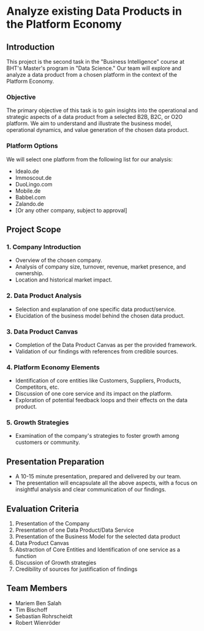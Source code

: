 # Analyze existing Data Products in the Platform Economy 

## Introduction
This project is the second task in the "Business Intelligence" course at BHT's Master's program in "Data Science." Our team will explore and analyze a data product from a chosen platform in the context of the Platform Economy.

### Objective
The primary objective of this task is to gain insights into the operational and strategic aspects of a data product from a selected B2B, B2C, or O2O platform. We aim to understand and illustrate the business model, operational dynamics, and value generation of the chosen data product.

### Platform Options
We will select one platform from the following list for our analysis:
- Idealo.de
- Immoscout.de
- DuoLingo.com
- Mobile.de
- Babbel.com
- Zalando.de
- [Or any other company, subject to approval]

## Project Scope

### 1. Company Introduction
- Overview of the chosen company.
- Analysis of company size, turnover, revenue, market presence, and ownership.
- Location and historical market impact.

### 2. Data Product Analysis
- Selection and explanation of one specific data product/service.
- Elucidation of the business model behind the chosen data product.

### 3. Data Product Canvas
- Completion of the Data Product Canvas as per the provided framework.
- Validation of our findings with references from credible sources.

### 4. Platform Economy Elements
- Identification of core entities like Customers, Suppliers, Products, Competitors, etc.
- Discussion of one core service and its impact on the platform.
- Exploration of potential feedback loops and their effects on the data product.

### 5. Growth Strategies
- Examination of the company's strategies to foster growth among customers or community.

## Presentation Preparation
- A 10-15 minute presentation, prepared and delivered by our team.
- The presentation will encapsulate all the above aspects, with a focus on insightful analysis and clear communication of our findings.

## Evaluation Criteria
1. Presentation of the Company
2. Presentation of one Data Product/Data Service
3. Presentation of the Business Model for the selected data product
4. Data Product Canvas
5. Abstraction of Core Entities and Identification of one service as a function
6. Discussion of Growth strategies
7. Credibility of sources for justification of findings

## Team Members
- Mariem Ben Salah
- Tim Bischoff
- Sebastian Rohrscheidt
- Robert Wienröder
